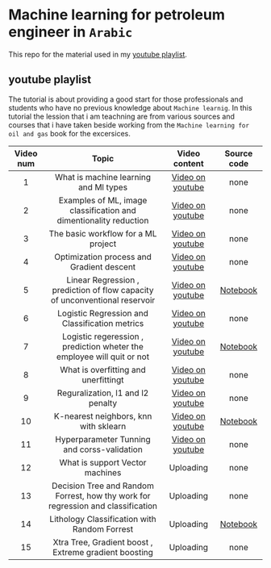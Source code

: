 # Machine learning for petroleum engineer in `Arabic`
This repo for the material used in my [youtube playlist](https://www.youtube.com/watch?v=OkVYHTAnhyg&list=PLEqmbCiLrGwnTW3U8FOnq6rv88cA69C9B&pp=gAQB).

## youtube playlist
The tutorial is about providing a good start for those professionals and students who have no previous knowledge about `Machine learnig`.
In this tutorial the lession that i am teachning are from various sources and courses that i have taken beside working from the `Machine learning for oil and gas` book for the excersices.

|Video num|Topic|Video content|Source code|
|:--:|:--:|:--:|:--:|
|1|What is machine learning and Ml types|[Video on youtube](https://youtu.be/OkVYHTAnhyg)|none|
|2|Examples of ML, image classification and dimentionality reduction|[Video on youtube](https://youtu.be/3wmZPJyPJ5w)|none|
|3|The basic workflow for a ML project|[Video on youtube](https://youtu.be/sqmSH4b7riI)|none|
|4|Optimization process and Gradient descent|[Video on youtube](https://youtu.be/9aa8YpIRr4A)|none|
|5|Linear Regression , prediction of flow capacity of unconventional reservoir|[Video on youtube](https://youtu.be/kJqFeqYNVKk)|[Notebook](https://github.com/ellord-start/machine-learning-for-petroleum-engineers/blob/main/notebooks/linear%20regression%20animation.ipynb)|
|6|Logistic Regression and Classification metrics|[Video on youtube](https://youtu.be/EqsMMoOo1EU)|none|
|7|Logistic regeression , prediction wheter the employee will quit or not|[Video on youtube](https://youtu.be/04yLiJCgY9w)|[Notebook](https://github.com/ellord-start/machine-learning-for-petroleum-engineers/blob/main/notebooks/logistic%20regression.ipynb)|
|8|What is overfitting and unerfittingt|[Video on youtube](https://youtu.be/KgiYfz-haBI)|none|
|9|Reguralization, l1 and l2 penalty|[Video on youtube](https://youtu.be/UQ0a3B6PN6U)|none|
|10|K-nearest neighbors, knn with sklearn|[Video on youtube](https://youtu.be/hNCKrSPhxMA)|[Notebook](https://github.com/ellord-start/machine-learning-for-petroleum-engineers/blob/main/notebooks/knn.ipynb)|
|11|Hyperparameter Tunning and corss-validation|[Video on youtube](https://youtu.be/qm0I6_HkPWA)|none
|12|What is support Vector machines |Uploading |none
|13|Decision Tree and Random Forrest, how thy work for regression and classification|Uploading |none
|14|Lithology Classification with Random Forrest |Uploading |[Notebook](https://github.com/ellord-start/machine-learning-for-petroleum-engineers/blob/main/notebooks/lithology%20classification.ipynb)
|15|Xtra Tree, Gradient boost , Extreme gradient boosting |Uploading |none



